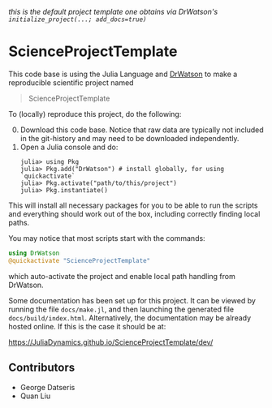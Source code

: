 _this is the default project template one obtains via DrWatson's `initialize_project(...; add_docs=true)`_

# ScienceProjectTemplate

This code base is using the Julia Language and
[DrWatson](https://juliadynamics.github.io/DrWatson.jl/stable/)
to make a reproducible scientific project named
> ScienceProjectTemplate

To (locally) reproduce this project, do the following:

0. Download this code base. Notice that raw data are typically not included in the
   git-history and may need to be downloaded independently.
1. Open a Julia console and do:
   ```
   julia> using Pkg
   julia> Pkg.add("DrWatson") # install globally, for using `quickactivate`
   julia> Pkg.activate("path/to/this/project")
   julia> Pkg.instantiate()
   ```

This will install all necessary packages for you to be able to run the scripts and
everything should work out of the box, including correctly finding local paths.

You may notice that most scripts start with the commands:
```julia
using DrWatson
@quickactivate "ScienceProjectTemplate"
```
which auto-activate the project and enable local path handling from DrWatson.


Some documentation has been set up for this project. It can be viewed by
running the file `docs/make.jl`, and then launching the generated file
`docs/build/index.html`.
Alternatively, the documentation may be already hosted online.
If this is the case it should be at:

https://JuliaDynamics.github.io/ScienceProjectTemplate/dev/

## Contributors
- George Datseris
- Quan Liu
